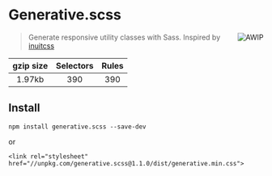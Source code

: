 # Generative.scss

<a href="https://github.com/charlespeters/VVWIP">
  <img src="https://unpkg.com/vvwip/AWIP.svg" alt="AWIP" align='right' />
</a>

> Generate responsive utility classes with Sass. Inspired by [inuitcss](https://github.com/inuitcss/inuitcss)

| gzip size | Selectors | Rules |
|:-:|:-:|:-:|
| 1.97kb | 390 | 390 |


## Install

`npm install generative.scss --save-dev`

or

`<link rel="stylesheet" href="//unpkg.com/generative.scss@1.1.0/dist/generative.min.css">`